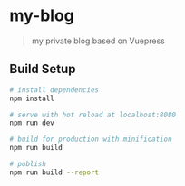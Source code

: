 # my-blog

> my private blog based on Vuepress

## Build Setup

``` bash
# install dependencies
npm install

# serve with hot reload at localhost:8080
npm run dev

# build for production with minification
npm run build

# publish
npm run build --report
```
